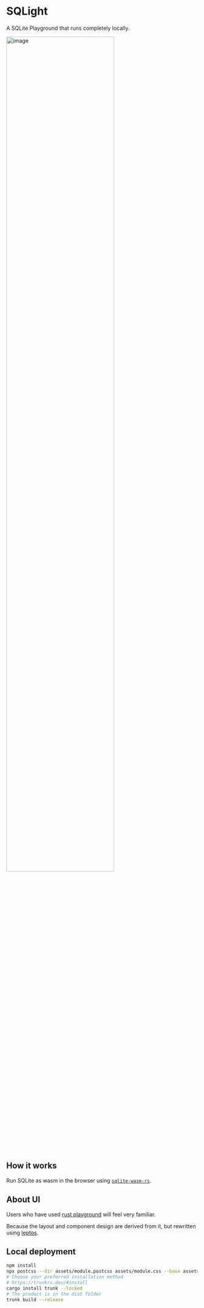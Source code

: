 # SQLight

A SQLite Playground that runs completely locally.

<img alt="image" src="https://github.com/user-attachments/assets/c75858f3-27a4-49b6-805e-c42db6d40593" width="75%" />

## How it works

Run SQLite as wasm in the browser using [`sqlite-wasm-rs`](https://github.com/Spxg/sqlite-wasm-rs).

## About UI

Users who have used [rust playground](https://play.rust-lang.org) will feel very familiar. 

Because the layout and component design are derived from it, but rewritten using [leptos](https://leptos.dev).

## Local deployment

```sh
npm install
npx postcss --dir assets/module.postcss assets/module.css --base assets/module.css
# Choose your preferred installation method
# https://trunkrs.dev/#install
cargo install trunk --locked
# The product is in the dist folder
trunk build --release
```
